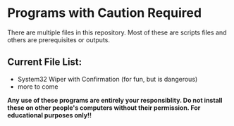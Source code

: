 # Programs with Caution Required

There are multiple files in this repository. Most of these are scripts files and others are prerequisites or outputs.

## Current File List: 

- System32 Wiper with Confirmation (for fun, but is dangerous)
- more to come

**Any use of these programs are entirely your responsiblity. Do not install these on other people's computers without their permission. For educational purposes only!!**
